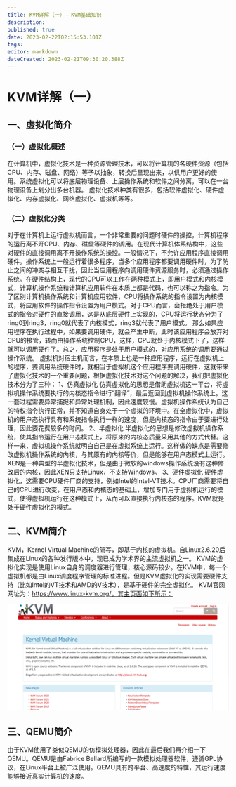 ```yaml
---
title: KVM详解（一）——KVM基础知识
description: 
published: true
date: 2023-02-22T02:15:53.101Z
tags: 
editor: markdown
dateCreated: 2023-02-21T09:30:20.388Z
---
```


# KVM详解（一）
## 一、虚拟化简介
### （一）虚拟化概述
在计算机中，虚拟化技术是一种资源管理技术，可以将计算机的各硬件资源（包括CPU、内存、磁盘、网络）等予以抽象，转换后呈现出来，以供用户更好的使用。系统虚拟化可以将底层物理设备、上层操作系统和软件之间分离，可以在一台物理设备上划分出多台机器。
虚拟化技术种类有很多，包括软件虚拟化、硬件虚拟化、内存虚拟化、网络虚拟化、虚拟机等等。

### （二）虚拟化分类
对于在计算机上运行虚拟机而言，一个非常重要的问题时硬件的操控，计算机程序的运行离不开CPU、内存、磁盘等硬件的调用。在现代计算机体系结构中，这些对硬件的直接调用离不开操作系统的操控。一般情况下，不允许应用程序直接调用硬件。操作系统上一般运行着很多程序，当多个应用程序都要调用硬件时，为了防止之间的冲突与相互干扰，因此当应用程序向调用硬件资源服务时，必须通过操作系统。在硬件结构上，现代的CPU可以工作在两种模式上，即用户模式和内核模式，计算机操作系统和计算机应用软件在本质上都是代码，也可以称之为指令。为了区别计算机操作系统和计算机应用软件，CPU将操作系统的指令设置为内核模式，将应用软件的操作指令设置为用户模式。对于CPU而言，会拒绝处于用户模式的指令对硬件的直接调用，这是从底层硬件上实现的，CPU将运行状态分为了ring0到ring3，ring0就代表了内核模式，ring3就代表了用户模式。
那么如果应用程序在执行过程中，如果要调用硬件，就会产生中断，此时该应用程序会放弃对CPU的接管，转而由操作系统控制CPU，这样，CPU就处于内核模式下了，这样就可以调用硬件了。总之，应用程序是处于用户模式的，对应用系统的调用要通过操作系统。
虚拟机对宿主机而言，在本质上也是一种应用程序，运行在虚拟机上的程序，要调用系统硬件时，就相当于虚拟机这个应用程序要调用硬件，这就带来了虚拟化技术的一个重要问题，根据虚拟化技术对这个问题的解决，我们把虚拟化技术分为了三种：
1、仿真虚拟化
仿真虚拟化的思想是借助虚拟机这一平台，将虚拟机操作系统要执行的内核态指令进行“翻译”，最后返回到虚拟机操作系统上。这一套过程需要异常捕捉和异常处理机制，因此速度较慢。虚拟机操作系统认为自己的特权指令执行正常，并不知道自身处于一个虚拟的环境中。在全虚拟化中，虚拟机的用户态执行具有和系统指令执行一样的速度，但是内核态的指令由于要进行处理，因此要花费较多的时间。
2、半虚拟化
半虚拟化的思想是修改虚拟机操作系统，使其指令运行在用户态模式上，将原来的内核态质量采用其他的方式代替。这样一来，虚拟机操作系统就明白自己是在虚拟系统上运行。这样做的缺点是需要修改虚拟机操作系统的内核，与其原有的内核等价，但是能够在用户态模式上运行。XEN是一种典型的半虚拟化技术，但是由于微软的windows操作系统没有这种修改后的内核，因此XEN只支持Linux，不支持Windows。
3、硬件虚拟化
硬件虚拟化，这需要CPU硬件厂商的支持，例如Intel的Intel-VT技术。CPU厂商需要将自己的CPU进行改变，在用户态和内核态的基础上，增加专门用于虚拟机运行的模式，使得虚拟机运行在这种模式上，从而可以直接执行内核态的程序。KVM就是处于硬件虚拟化的模式。

## 二、KVM简介
KVM，Kernel Virtual Machine的简写，即基于内核的虚拟机。自Linux2.6.20后集成在Linux的各种发行版本中，现已成为学术界的主流虚拟机之一。
KVM的虚拟化实现是使用Linux自身的调度器进行管理，核心源码较少。在KVM中，每一个虚拟机都是由Linux调度程序管理的标准进程。但是KVM虚拟化的实现需要硬件支持（比如Intel的VT技术和AMD的V技术），是基于硬件的完全虚拟化。
KVM官网网址为：https://www.linux-kvm.org/，其主页面如下所示：

![2022-11-23_13453.png](/2022-11-23_13453.png)

## 三、QEMU简介
由于KVM使用了类似QEMU的仿模拟处理器，因此在最后我们再介绍一下QEMU。QEMU是由Fabrice Bellard所编写的一款模拟处理器软件，遵循GPL协议，在Linux平台上被广泛使用。QEMU具有跨平台、高速度的特性，其运行速度能够接近真实计算机的速度。